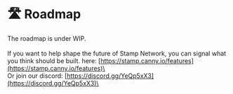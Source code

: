 # 🛣 Roadmap

The roadmap is under WIP. \
\
If you want to help shape the future of Stamp Network, you can signal what you think should be built. here: [https://stamp.canny.io/features](https://stamp.canny.io/features)\
\
Or join our discord: [https://discord.gg/YeQp5xX3](https://discord.gg/YeQp5xX3)\
